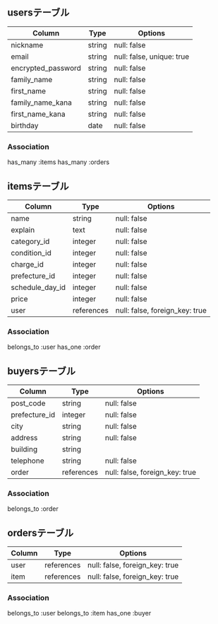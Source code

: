 ## usersテーブル

|Column            |Type  |Options                  |
|------------------|------|-------------------------|
|nickname          |string|null: false              |
|email             |string|null: false, unique: true|
|encrypted_password|string|null: false              |
|family_name       |string|null: false              |
|first_name        |string|null: false              |
|family_name_kana  |string|null: false              |
|first_name_kana   |string|null: false              |
|birthday          |date  |null: false              |

### Association

has_many :items
has_many :orders


## itemsテーブル
|Column         |Type      |Options                       |
|---------------|----------|------------------------------|
|name           |string    |null: false                   |
|explain        |text      |null: false                   |
|category_id    |integer   |null: false                   |
|condition_id   |integer   |null: false                   |
|charge_id      |integer   |null: false                   |
|prefecture_id  |integer   |null: false                   |
|schedule_day_id|integer   |null: false                   |
|price          |integer   |null: false                   |
|user           |references|null: false, foreign_key: true|

### Association
belongs_to :user
has_one :order

## buyersテーブル

|Column       |Type      |Options                           |
|-------------|----------|----------------------------------|
|post_code    |string    |null: false                       |
|prefecture_id|integer   |null: false                       |
|city         |string    |null: false                       |
|address      |string    |null: false                       | 
|building     |string    |                                  |
|telephone    |string    |null: false                       |
|order        |references|null: false, foreign_key: true    |

### Association
belongs_to :order

## ordersテーブル

|Column |Type      |Options                       |
|-------|----------|------------------------------|
|user   |references|null: false, foreign_key: true|
|item   |references|null: false, foreign_key: true|

### Association
belongs_to :user
belongs_to :item
has_one :buyer

